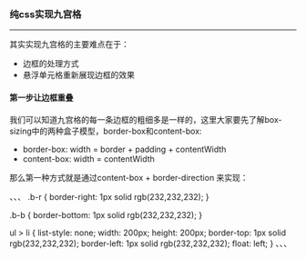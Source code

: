 ### 纯css实现九宫格

-----------------------------------

  其实实现九宫格的主要难点在于：
  * 边框的处理方式
  * 悬浮单元格重新展现边框的效果

#### 第一步让边框重叠
  我们可以知道九宫格的每一条边框的粗细多是一样的，这里大家要先了解box-sizing中的两种盒子模型，border-box和content-box:
  * border-box:  width = border + padding + contentWidth
  * content-box: width = contentWidth

  那么第一种方式就是通过content-box + border-direction 来实现：

、、、
  .b-r {
  	border-right: 1px solid rgb(232,232,232);
  }

  .b-b {
	border-bottom: 1px solid rgb(232,232,232);
  }
  
  ul > li {
    list-style: none;
    width: 200px;
    height: 200px;
    border-top: 1px  solid rgb(232,232,232);
    border-left: 1px  solid rgb(232,232,232);
    float: left;
  }
、、、


